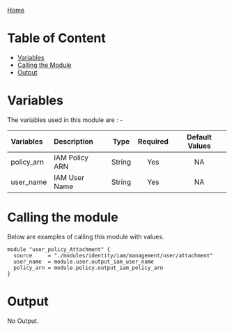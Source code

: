 [Home](../../../../../../README.md)

# Table of Content

- [Variables](#variables)
- [Calling the Module](#calling-the-module)
- [Output](#output)

# Variables

The variables used in this module are : -

| Variables | Description | Type | Required | Default Values |
|:----------|:------------|:----:|:--------:|:--------------:|
| policy_arn | IAM Policy ARN | String | Yes | NA |
| user_name | IAM User Name | String | Yes | NA |

# Calling the module

Below are examples of calling this module with values.

```
module "user_policy_Attachment" {
  source     = "./modules/identity/iam/management/user/attachment"
  user_name  = module.user.output_iam_user_name
  policy_arn = module.policy.output_iam_policy_arn
}
```

# Output

No Output.